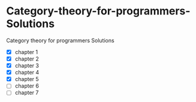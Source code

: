 # Category-theory-for-programmers-Solutions
Category theory for programmers Solutions
[](https://yuchengg.com/files/ctfp.pdf)

- [x] chapter 1
- [x] chapter 2
- [x] chapter 3
- [x] chapter 4
- [x] chapter 5
- [ ] chapter 6
- [ ] chapter 7
